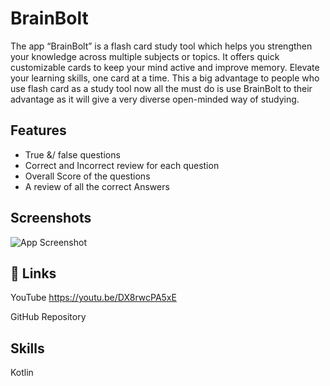 
# BrainBolt

The app “BrainBolt” is a flash card study tool which helps you strengthen your knowledge across multiple subjects or topics. It offers quick customizable cards to keep your mind active and improve memory. Elevate your learning skills, one card at a time.
This a big advantage to people who use flash card as a study tool now all the must do is use BrainBolt to their advantage as it will give a very diverse open-minded way of studying.


## Features

-   True &/ false questions
-	Correct and Incorrect review for each question
-	Overall Score of the questions
-	A review of all the correct Answers 



## Screenshots

![App Screenshot](https://via.placeholder.com/468x300?text=App+Screenshot+Here)



## 🔗 Links
YouTube 
https://youtu.be/DX8rwcPA5xE

GitHub Repository 

## Skills
Kotlin 